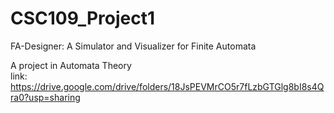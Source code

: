 # CSC109_Project1
FA-Designer: A Simulator and Visualizer for Finite Automata

A project in Automata Theory </br>
link: https://drive.google.com/drive/folders/18JsPEVMrCO5r7fLzbGTGlg8bI8s4Qra0?usp=sharing
